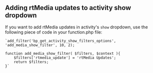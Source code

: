 ## Adding rtMedia updates to activity show dropdown


If you want to add rtMedia updates in activity's `show` dropdown, use the following piece of code in your function.php file:

	`add_filter('bp_get_activity_show_filters_options', 'add_media_show_filter', 10, 2);

	function add_media_show_filter( $filters, $context ){
		$filters['rtmedia_update'] = 'rtMedia Updates';
		return $filters;
	}`
